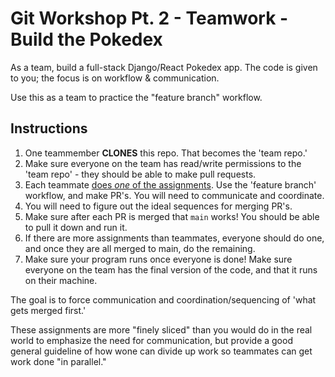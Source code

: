 # Git Workshop Pt. 2 - Teamwork - Build the Pokedex

As a team, build a full-stack Django/React Pokedex app. The code is given to you; the focus is on workflow & communication.

Use this as a team to practice the "feature branch" workflow.

## Instructions

1. One teammember **CLONES** this repo. That becomes the 'team repo.'
2. Make sure everyone on the team has read/write permissions to the 'team repo' - they should be able to make pull requests.
3. Each teammate [does *one* of the assignments](./your-assignments). Use the 'feature branch' workflow, and make PR's. You will need to communicate and coordinate.
4. You will need to figure out the ideal sequences for merging PR's.
5. Make sure after each PR is merged that `main` works! You should be able to pull it down and run it.
6. If there are more assignments than teammates, everyone should do one, and once they are all merged to main, do the remaining.
7. Make sure your program runs once everyone is done! Make sure everyone on the team has the final version of the code, and that it runs on their machine. 

The goal is to force communication and coordination/sequencing of 'what gets merged first.'

These assignments are more "finely sliced" than you would do in the real world to emphasize the need for communication, but provide a good general guideline of how wone can divide up work so teammates can get work done "in parallel."

